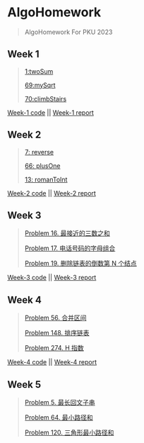 # AlgoHomework
> AlgoHomework For PKU 2023

## Week 1
> [1:twoSum](https://leetcode.cn/problems/two-sum/)
>
> [69:mySqrt](https://leetcode.cn/problems/sqrtx/)
>
> [70:climbStairs](https://leetcode.cn/problems/climbing-stairs/)

[Week-1 code](Week1/src/Main.java) || [Week-1 report](Week1/src/Week1.md)

## Week 2
> [7: reverse](https://leetcode.cn/problems/reverse-integer/description/)
>
> [66: plusOne](https://leetcode.cn/problems/plus-one/submissions/407806237/)
>
> [13: romanToInt](https://leetcode.cn/problems/roman-to-integer/description/)


[Week-2 code](Week2/src/Main.java) || [Week-2 report](Week2/src/Week2.md)

## Week 3
> [Problem 16. 最接近的三数之和](https://leetcode.cn/problems/3sum-closest/)
>
> [Problem 17. 电话号码的字母组合](https://leetcode.cn/problems/letter-combinations-of-a-phone-number/description/)
>
> [Problem 19. 删除链表的倒数第 N 个结点](https://leetcode.cn/problems/remove-nth-node-from-end-of-list/description/)


[Week-3 code](Week3/src/Main.java) || [Week-3 report](Week3/src/Week3.md)


## Week 4
> [Problem 56. 合并区间](https://leetcode.cn/problems/merge-intervals/)
>
> [Problem 148. 排序链表](https://leetcode.cn/problems/sort-list/)
>
> [Problem 274. H 指数](https://leetcode.cn/problems/h-index/)


[Week-4 code](Week4/src/Main.java) || [Week-4 report](Week4/src/Week4.md)

## Week 5
> [Problem 5. 最长回文子串](https://leetcode.cn/problems/longest-palindromic-substring/)
>
> [Problem 64. 最小路径和](https://leetcode.cn/problems/minimum-path-sum/)
>
> [Problem 120. 三角形最小路径和](https://leetcode.cn/problems/triangle/)
